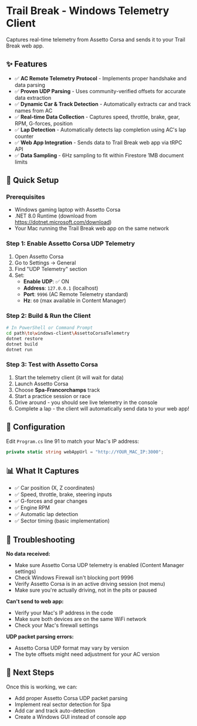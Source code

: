 # Trail Break - Windows Telemetry Client

Captures real-time telemetry from Assetto Corsa and sends it to your Trail Break web app.

## ✨ Features

- ✅ **AC Remote Telemetry Protocol** - Implements proper handshake and data parsing  
- ✅ **Proven UDP Parsing** - Uses community-verified offsets for accurate data extraction
- ✅ **Dynamic Car & Track Detection** - Automatically extracts car and track names from AC
- ✅ **Real-time Data Collection** - Captures speed, throttle, brake, gear, RPM, G-forces, position
- ✅ **Lap Detection** - Automatically detects lap completion using AC's lap counter
- ✅ **Web App Integration** - Sends data to Trail Break web app via tRPC API
- ✅ **Data Sampling** - 6Hz sampling to fit within Firestore 1MB document limits

## 🚀 Quick Setup

### Prerequisites
- Windows gaming laptop with Assetto Corsa
- .NET 8.0 Runtime (download from https://dotnet.microsoft.com/download)
- Your Mac running the Trail Break web app on the same network

### Step 1: Enable Assetto Corsa UDP Telemetry
1. Open Assetto Corsa
2. Go to Settings → General
3. Find "UDP Telemetry" section
4. Set:
   - **Enable UDP**: ✅ ON
   - **Address**: `127.0.0.1` (localhost)
   - **Port**: `9996` (AC Remote Telemetry standard)
   - **Hz**: `60` (max available in Content Manager)

### Step 2: Build & Run the Client
```bash
# In PowerShell or Command Prompt
cd path\to\windows-client\AssettoCorsaTelemetry
dotnet restore
dotnet build
dotnet run
```

### Step 3: Test with Assetto Corsa
1. Start the telemetry client (it will wait for data)
2. Launch Assetto Corsa
3. Choose **Spa-Francorchamps** track
4. Start a practice session or race
5. Drive around - you should see live telemetry in the console
6. Complete a lap - the client will automatically send data to your web app!

## 🔧 Configuration

Edit `Program.cs` line 91 to match your Mac's IP address:
```csharp
private static string webAppUrl = "http://YOUR_MAC_IP:3000";
```

## 📊 What It Captures
- ✅ Car position (X, Z coordinates)
- ✅ Speed, throttle, brake, steering inputs  
- ✅ G-forces and gear changes
- ✅ Engine RPM
- ✅ Automatic lap detection
- ✅ Sector timing (basic implementation)

## 🐛 Troubleshooting

**No data received:**
- Make sure Assetto Corsa UDP telemetry is enabled (Content Manager settings)
- Check Windows Firewall isn't blocking port 9996
- Verify Assetto Corsa is in an active driving session (not menu)
- Make sure you're actually driving, not in the pits or paused

**Can't send to web app:**
- Verify your Mac's IP address in the code
- Make sure both devices are on the same WiFi network
- Check your Mac's firewall settings

**UDP packet parsing errors:**
- Assetto Corsa UDP format may vary by version
- The byte offsets might need adjustment for your AC version

## 🏁 Next Steps
Once this is working, we can:
- Add proper Assetto Corsa UDP packet parsing
- Implement real sector detection for Spa
- Add car and track auto-detection
- Create a Windows GUI instead of console app 
